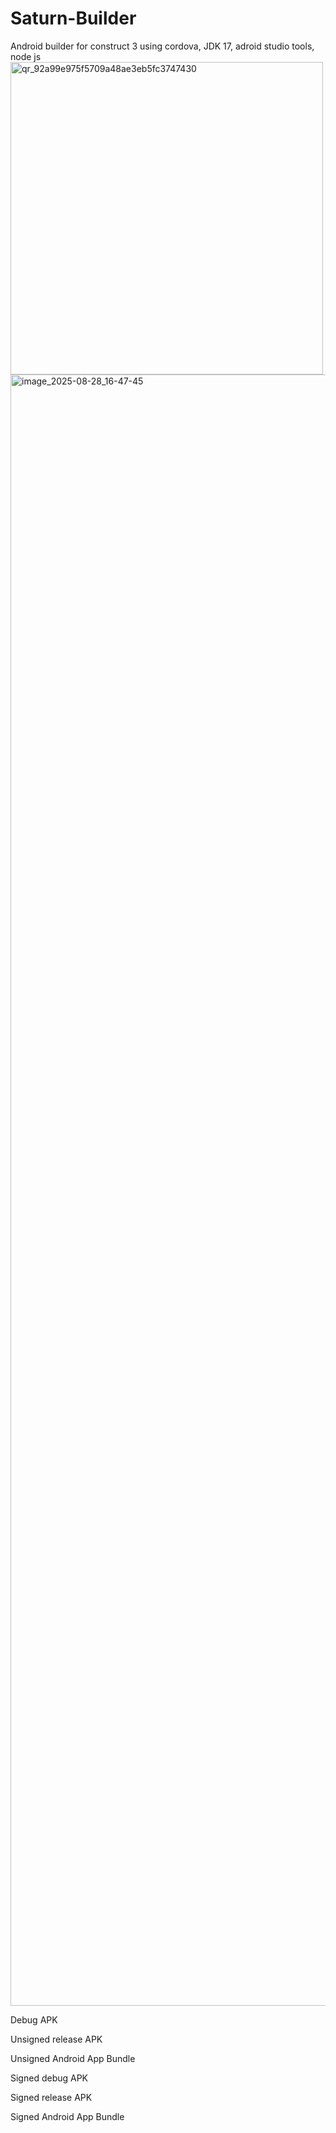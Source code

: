# Saturn-Builder
Android builder for construct 3 using cordova, JDK 17, adroid studio tools, node js
<img width="500" height="500" alt="qr_92a99e975f5709a48ae3eb5fc3747430" src="https://github.com/user-attachments/assets/2745f1f4-bf28-4bdf-a8da-4ef291f25541" />
<img width="2612" height="2610" alt="image_2025-08-28_16-47-45" src="https://github.com/user-attachments/assets/f46249e4-092f-42d2-88d3-fe06aec901eb" />

Debug APK

Unsigned release APK

Unsigned Android App Bundle

Signed debug APK



Signed release APK

Signed Android App Bundle
